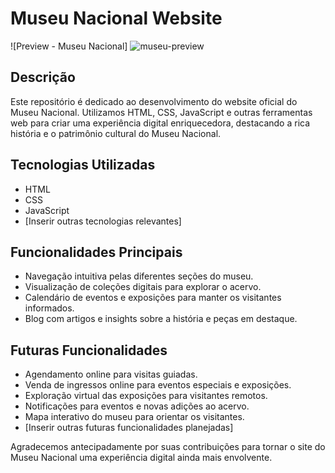 # Museu Nacional Website

![Preview - Museu Nacional] ![museu-preview](https://github.com/UlloaJr/museu-nacional/assets/108245001/a946d40c-1ef0-4ff6-92be-887abc2d9926)

## Descrição

Este repositório é dedicado ao desenvolvimento do website oficial do Museu Nacional. Utilizamos HTML, CSS, JavaScript e outras ferramentas web para criar uma experiência digital enriquecedora, destacando a rica história e o patrimônio cultural do Museu Nacional.

## Tecnologias Utilizadas

- HTML
- CSS
- JavaScript
- [Inserir outras tecnologias relevantes]

## Funcionalidades Principais

- Navegação intuitiva pelas diferentes seções do museu.
- Visualização de coleções digitais para explorar o acervo.
- Calendário de eventos e exposições para manter os visitantes informados.
- Blog com artigos e insights sobre a história e peças em destaque.

## Futuras Funcionalidades

- Agendamento online para visitas guiadas.
- Venda de ingressos online para eventos especiais e exposições.
- Exploração virtual das exposições para visitantes remotos.
- Notificações para eventos e novas adições ao acervo.
- Mapa interativo do museu para orientar os visitantes.
- [Inserir outras futuras funcionalidades planejadas]

Agradecemos antecipadamente por suas contribuições para tornar o site do Museu Nacional uma experiência digital ainda mais envolvente.


